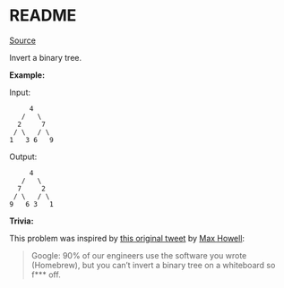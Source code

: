 # README #

[Source](https://leetcode.com/problems/invert-binary-tree/)

Invert a binary tree.

**Example:**

Input:

```
     4
   /   \
  2     7
 / \   / \
1   3 6   9
```

Output:

```
     4
   /   \
  7     2
 / \   / \
9   6 3   1
```

**Trivia:**

This problem was inspired by [this original tweet](https://twitter.com/mxcl/status/608682016205344768) by [Max Howell](https://twitter.com/mxcl/status/608682016205344768):

>Google: 90% of our engineers use the software you wrote (Homebrew), but you can’t invert a binary tree on a whiteboard so f*** off.
